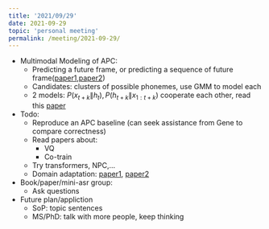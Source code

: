 ```yaml
---
title: '2021/09/29'
date: 2021-09-29
topic: 'personal meeting'
permalink: /meeting/2021-09-29/
---
```


+ Multimodal Modeling of APC:
  + Predicting a future frame, or predicting a sequence of future frame([paper1](https://arxiv.org/abs/2012.06659),[paper2](https://ieeexplore.ieee.org/iel7/9040208/9052899/09053176.pdf
))
  + Candidates: clusters of possible phonemes, use GMM to model each
  + 2 models: $P(x_{t+k}\|h_t), P(h_{t+k}\|x_{1:t+k})$ cooperate each other, read this [paper](https://arxiv.org/abs/1802.07572
)
+ Todo:
  + Reproduce an APC baseline (can seek assistance from Gene to compare correctness)
  + Read papers about:
    + VQ
    + Co-train
  + Try transformers, NPC,...
  + Domain adaptation: [paper1](https://arxiv.org/abs/1909.11825), [paper2](https://ieeexplore.ieee.org/iel7/6287639/8600701/08883232.pdf)
+ Book/paper/mini-asr group:
  + Ask questions
+ Future plan/appliction
  + SoP: topic sentences
  + MS/PhD: talk with more people, keep thinking
